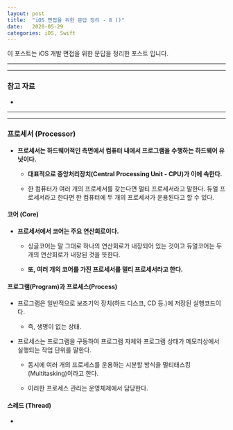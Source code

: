 ```yaml
---
layout: post
title:  "iOS 면접을 위한 문답 정리 - 8 ()"
date:   2020-05-29
categories: iOS, Swift
---
```


이 포스트는 iOS 개발 면접을 위한 문답을 정리한 포스트 입니다.

- - -
- - -

### 참고 자료

- []()

- - -
- - -

### 프로세서 (Processor)

- **프로세서는 하드웨어적인 측면에서 컴퓨터 내에서 프로그램을 수행하는 하드웨어 유닛이다.**

    - **대표적으로 중앙처리장치(Central Processing Unit - CPU)가 이에 속한다.**
    
    - 한 컴퓨터가 여러 개의 프로세서를 갖는다면 멀티 프로세서라고 말한다. 듀얼 프로세서라고 한다면 한 컴퓨터에 두 개의 프로세서가 운용된다고 할 수 있다.
    
#### 코어 (Core)

- **프로세서에서 코어는 주요 연산회로이다.**

    - 싱글코어는 말 그대로 하나의 연산회로가 내장되어 있는 것이고 듀얼코어는 두 개의 연산회로가 내장된 것을 뜻한다.
    
    - **또, 여러 개의 코어를 가진 프로세서를 멀티 프로세서라고 한다.**
    
#### 프로그램(Program)과 프로세스(Process)

- 프로그램은 일반적으로 보조기억 장치(하드 디스크, CD 등.)에 저장된 실행코드이다.

    - 즉, 생명이 없는 상태.
    
- 프로세스는 프로그램을 구동하여 프로그램 자체와 프로그램 상태가 메모리상에서 실행되는 작업 단위를 말한다.

    - 동시에 여러 개의 프로세스를 운용하는 시분할 방식을 멀티태스킹(Multitasking)이라고 한다.
    
    - 이러한 프로세스 관리는 운영체제에서 담당한다.
    
#### 스레드 (Thread)

-